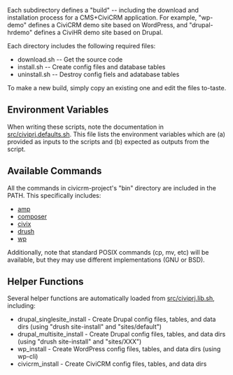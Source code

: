 Each subdirectory defines a "build" -- including the download and
installation process for a CMS+CiviCRM application.  For example, "wp-demo"
defines a CiviCRM demo site based on WordPress, and "drupal-hrdemo" defines
a CiviHR demo site based on Drupal.

Each directory includes the following required files:

 * download.sh -- Get the source code
 * install.sh -- Create config files and database tables
 * uninstall.sh -- Destroy config fiels and adatabase tables

To make a new build, simply copy an existing one and edit the files
to-taste.

## Environment Variables ##

When writing these scripts, note the documentation in
[src/civiprj.defaults.sh](../../src/civiprj.defaults.sh).  This file lists
the environment variables which are (a) provided as inputs to the scripts
and (b) expected as outputs from the script.

## Available Commands ##

All the commands in civicrm-project's "bin" directory are included in the
PATH. This specifically includes:

 * [amp](https://github.com/totten/amp)
 * [composer](http://getcomposer.org/)
 * [civix](https://github.com/totten/civix)
 * [drush](http://drush.ws/)
 * [wp](http://wp-cli.org/)

Additionally, note that standard POSIX commands (cp, mv, etc) will be
available, but they may use different implementations (GNU or BSD).

## Helper Functions ##

Several helper functions are automatically loaded from [src/civiprj.lib.sh](../../src/civiprj.lib.sh),
including:

 * drupal_singlesite_install - Create Drupal config files, tables, and data dirs (using "drush site-install" and "sites/default")
 * drupal_multisite_install - Create Drupal config files, tables, and data dirs (using "drush site-install" and "sites/XXX")
 * wp_install - Create WordPress config files, tables, and data dirs (using wp-cli)
 * civicrm_install - Create CiviCRM config files, tables, and data dirs
